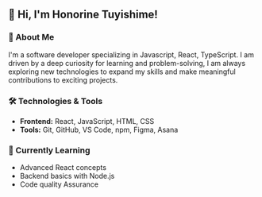 ## 👋 Hi, I'm Honorine Tuyishime!

### 🚀 About Me
I'm a software developer specializing in Javascript, React, TypeScript. I am driven by a deep curiosity for learning and problem-solving, I am always exploring new technologies to expand my skills and make meaningful contributions to exciting projects.

### 🛠️ Technologies & Tools
- **Frontend:** React, JavaScript, HTML, CSS
- **Tools:** Git, GitHub, VS Code, npm, Figma, Asana

### 🌱 Currently Learning
- Advanced React concepts
- Backend basics with Node.js
- Code quality Assurance
